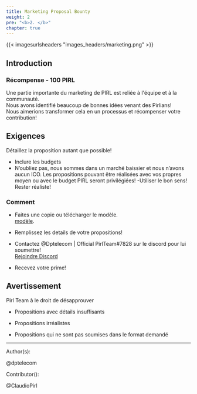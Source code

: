 ```yaml
---
title: Marketing Proposal Bounty
weight: 2
pre: "<b>2. </b>"
chapter: true
---
```


{{< imagesurlsheaders "images_headers/marketing.png" >}}

## Introduction

### Récompense - 100 PIRL

Une partie importante du marketing de PIRL est reliée à l'équipe et à la communauté.  
Nous avons identifié beaucoup de bonnes idées venant des Pirlians!  
Nous aimerions transformer cela en un  processus  et récompenser votre contribution!

## Exigences

Détaillez la proposition autant que possible!

- Inclure les budgets  
- N’oubliez pas,
  nous sommes dans un marché baissier et nous n’avons aucun ICO. Les propositions pouvant être réalisées avec vos propres moyen ou avec le budget PIRL seront privilégiées!
-Utiliser le bon sens! Rester réaliste!

### Comment

- Faites une copie ou télécharger le modèle.  
 [modèle](https://docs.google.com/document/d/1LVEAML2oLC2eHee72cmlZ1T-yTH56anE6WBncbOd4kw/edit?usp=sharing).

- Remplissez les details de votre propositions!

- Contactez @Dptelecom | Official PirlTeam#7828 sur le discord pour lui soumettre!  
 [Rejoindre Discord](https://discord.gg/3WXkUt9)

- Recevez votre prime!

## Avertissement

Pirl Team à le droit de désapprouver

- Propositions avec détails insuffisants

- Propositions irréalistes

- Propositions qui ne sont pas soumises dans le format demandé  

---
Author(s):

@dptelecom

Contributor():

@ClaudioPirl
